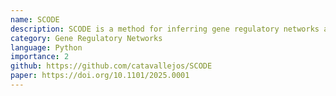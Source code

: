 ```yaml
---
name: SCODE
description: SCODE is a method for inferring gene regulatory networks and simulating gene expression dynamics in single-cell RNA sequencing data.
category: Gene Regulatory Networks
language: Python
importance: 2
github: https://github.com/catavallejos/SCODE
paper: https://doi.org/10.1101/2025.0001
---
```


